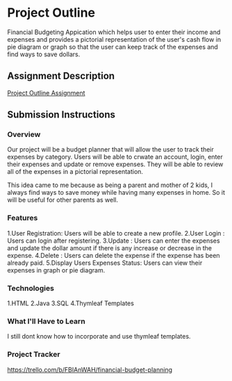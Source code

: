 # Project Outline
Financial Budgeting Appication which helps user to enter their income and expenses and provides a pictorial representation of the user's cash flow in pie diagram or graph so that the user can keep track of the expenses and find ways to save dollars. 



## Assignment Description
[Project Outline Assignment](https://education.launchcode.org/liftoff/modules/assignments/project-outline)

## Submission Instructions

### Overview
Our project will be a budget planner that will allow the user to track their expenses by category. Users will be able to crwate an account, login, enter their expenses and update or remove expenses. They will be able to review all of the expenses in a pictorial representation.

This idea came to me because as being a parent and mother of 2 kids, I always find ways to save money while having many expenses in home. So it will be useful for other parents as well.
### Features
1.User Registration: Users will be able to create a new profile.
2.User Login : Users can login after registering.
3.Update : Users can enter the expenses and update the dollar amount if there is any increase or decrease in the expense.
4.Delete : Users can delete the expense if the expense has been already paid.
5.Display Users Expenses Status: Users can view their expenses in graph or pie diagram.  
### Technologies

1.HTML
2.Java
3.SQL
4.Thymleaf Templates
### What I'll Have to Learn
I still dont know how to incorporate and use thymleaf templates.
### Project Tracker
https://trello.com/b/FBIAnWAH/financial-budget-planning
